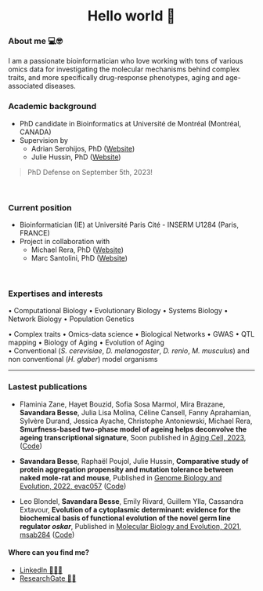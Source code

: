 
<h1 align="center">Hello world 👋</h1>

### About me 💻🤓 
I am a passionate bioinformatician who love working with tons of various omics data for investigating the molecular mechanisms behind complex traits, and more specifically drug-response phenotypes, aging and age-associated diseases. 

### Academic background
- PhD candidate in Bioinformatics at Université de Montréal (Montréal, CANADA)
- Supervision by 
  - Adrian Serohijos, PhD (<a href='http://www.serohijoslab.org/'>Website</a>)
  - Julie Hussin, PhD (<a href='https://mhi-omics.org/'>Website</a>) 

> PhD Defense on September 5th, 2023!

<br>

### Current position 
- Bioinformatician (IE) at Université Paris Cité - INSERM U1284 (Paris, FRANCE)
- Project in collaboration with
  - Michael Rera, PhD (<a href='https://michaelrera.github.io/'>Website</a>) 
  - Marc Santolini, PhD (<a href='https://interactiondatalab.com/'>Website</a>) 

<br>

### Expertises and interests
$\bullet$ Computational Biology $\bullet$ Evolutionary Biology $\bullet$ Systems Biology $\bullet$ Network Biology $\bullet$ Population Genetics <br>

$\bullet$ Complex traits $\bullet$ Omics-data science $\bullet$ Biological Networks $\bullet$ GWAS $\bullet$ QTL mapping $\bullet$ Biology of Aging $\bullet$ Evolution of Aging <br>
$\bullet$ Conventional (_S. cerevisiae_, _D. melanogaster_, _D. renio_, _M. musculus_) and non conventional (_H. glaber_) model organisms

__________

### Lastest publications

- Flaminia Zane, Hayet Bouzid, Sofia Sosa Marmol, Mira Brazane, __Savandara Besse__, Julia Lisa Molina, Céline Cansell, Fanny Aprahamian, Sylvère Durand, Jessica Ayache, Christophe Antoniewski, Michael Rera, __Smurfness-based two-phase model of ageing helps deconvolve the ageing transcriptional signature__, Soon published in [Aging Cell, 2023, ](https://doi.org/10.1101/2022.11.22.517330) ([Code](https://github.com/MichaelRera/SmurfsTrsc))

- __Savandara Besse__, Raphaël Poujol, Julie Hussin, __Comparative study of protein aggregation propensity and mutation tolerance between naked mole-rat and mouse__, Published in [Genome Biology and Evolution, 2022, evac057](https://doi.org/10.1093/gbe/evac057) ([Code](https://github.com/ladyson1806/NKR_lifespan))

- Leo Blondel,  __Savandara Besse__, Emily Rivard, Guillem Ylla, Cassandra Extavour, __Evolution of a cytoplasmic determinant: evidence for the biochemical basis of functional evolution of the novel germ line regulator _oskar___, Published in [Molecular Biology and Evolution, 2021, msab284](https://doi.org/10.1093/molbev/msab284) ([Code](https://github.com/extavourlab/Oskar_Evolution))


#### Where can you find me?
- <a href='https://www.linkedin.com/in/savandara-besse'>LinkedIn 👨🏽‍💻</a>
- <a href='https://www.researchgate.net/profile/Savandara-Besse'>ResearchGate 👩‍🔬</a>
